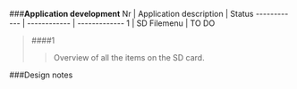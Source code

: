 ###__Application development__
Nr | Application description | Status
------------ | ------------ | -------------
1 | SD Filemenu | TO DO

>####1
>> Overview of all the items on the SD card.

###Design notes
